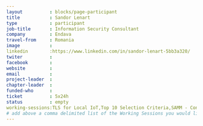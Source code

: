 ```yaml
---
layout          : blocks/page-participant
title           : Sandor Lenart
type            : participant
job-title       : Information Security Consultant
company         : Endava
travel-from     : Romania
image           :
linkedin        :https://www.linkedin.com/in/sandor-lenart-5bb3a320/
twiter          :
facebook        :
website         :
email           :
project-leader  :
chapter-leader  :
funded-who      :
ticket          : 5x24h
status          : empty
working-sessions:TLS for Local IoT,Top 10 Selection Criteria,SAMM - Conducting Assessments,Hackathon Daily Sessions,Securing the CI Pipeline,A10 - Underprotected APIs,Security Champions,BDD for Cloud Security,CTFs,Teaching Attacker perspective to Developers,Threat and Vulnerability Management,Webgoat,ZAP,Incident Response Playbook,GraphQL Security Review,ELK Security Dashboards,Using Security Risks to Measure Agile Practices,NextGen Security Scanners,Closing party,Visit Bletchley Park,Machine Learning and Security,OWASP Risk Rating Management Project,OWASP Internet of Things Project,SAMM - Maturity Models tool,Due Diligence Playbook,Ransomware Playbook
# add above a comma delimited list of the Working Sessions you would like to attend (use the session's title)
---
```


<!-- put more details about participant here -->
